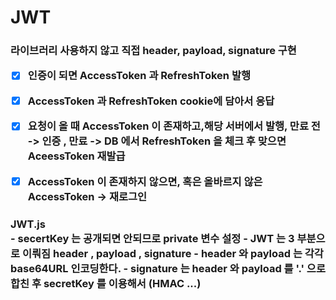 # JWT <br>

<h3> 라이브러리 사용하지 않고 직접 header, payload, signature 구현<br>

  -[X] 인증이 되면 AccessToken 과 RefreshToken 발행

  -[X] AccessToken 과 RefreshToken cookie에 담아서 응답

  -[X] 요청이 올 때 AccessToken 이 존재하고,해당 서버에서 발행,  만료 전 -> 인증 , 만료 -> DB 에서 RefreshToken 을 체크 후 맞으면 AceessToken 재발급

  -[X] AccessToken 이 존재하지 않으면, 혹은 올바르지 않은 AccessToken -> 재로그인


<h3>JWT.js<br>
  - secertKey 는 공개되면 안되므로 private 변수 설정
  - JWT 는 3 부분으로 이뤄짐 header , payload , signature
  - header 와 payload 는 각각 base64URL 인코딩한다.
  - signature 는 header 와 payload 를 '.' 으로 합친 후 secretKey 를 이용해서 (HMAC ...)

